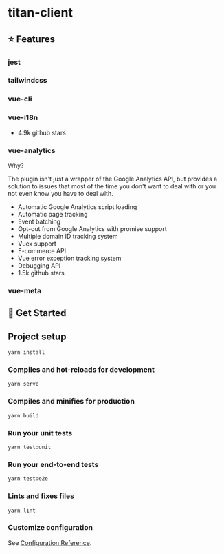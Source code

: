 # titan-client

## ⭐️ Features

###

### jest

### tailwindcss

### vue-cli

### vue-i18n

- 4.9k github stars

### vue-analytics

Why?

The plugin isn't just a wrapper of the Google Analytics API, but provides a solution to issues that most of the time you don't want to deal with or you not even know you have to deal with.

- Automatic Google Analytics script loading
- Automatic page tracking
- Event batching
- Opt-out from Google Analytics with promise support
- Multiple domain ID tracking system
- Vuex support
- E-commerce API
- Vue error exception tracking system
- Debugging API
- 1.5k github stars

### vue-meta


## 🚀 Get Started

## Project setup
```
yarn install
```

### Compiles and hot-reloads for development
```
yarn serve
```

### Compiles and minifies for production
```
yarn build
```

### Run your unit tests
```
yarn test:unit
```

### Run your end-to-end tests
```
yarn test:e2e
```

### Lints and fixes files
```
yarn lint
```

### Customize configuration
See [Configuration Reference](https://cli.vuejs.org/config/).

